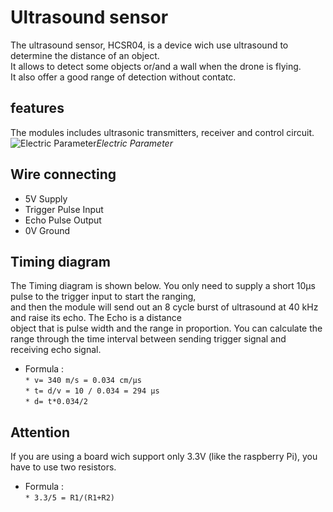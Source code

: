 # Ultrasound sensor
The ultrasound sensor, HCSR04, is a device wich use ultrasound to determine the distance of an object. </br>
It allows to detect some objects or/and a wall when the drone is flying. </br>
It also offer a good range of detection without contatc.

## features
The modules includes ultrasonic transmitters, receiver and control circuit. </br>
![Electric Parameter](C:\Users\maxim\OneDrive\Documents\cours\ECAM\Projet_drone\dossier\electric_parameter.PNG)*Electric Parameter*

## Wire connecting
* 5V Supply
* Trigger Pulse Input 
* Echo Pulse Output
* 0V Ground 

## Timing diagram
The Timing diagram is shown below. You only need to supply a short 10µs pulse to the trigger input to start the ranging, </br>
and then the module will send out an 8 cycle burst of ultrasound at 40 kHz and raise its echo. The Echo is a distance </br>
object that is pulse width and the range in proportion. You can calculate the range through the time interval between 
sending trigger signal and receiving echo signal. </br>
*  Formula : </br>
`* v= 340 m/s = 0.034 cm/µs` </br>
`* t= d/v = 10 / 0.034 = 294 µs` </br>
`* d= t*0.034/2` </br>

## Attention 
If you are using a board wich support only 3.3V (like the raspberry Pi), you have to use two resistors.</br>
* Formula : </br>
`* 3.3/5 = R1/(R1+R2)`
